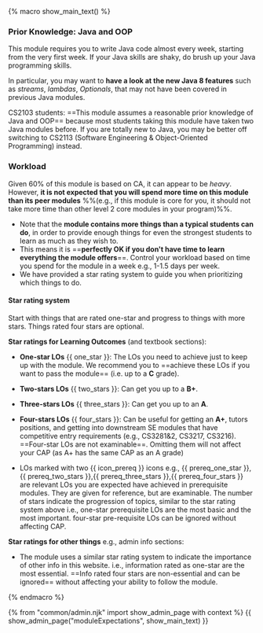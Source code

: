 {% macro show_main_text() %} 
<div id="main">

### Prior Knowledge: Java and OOP

This module requires you to write Java code almost every week, starting from the very first week. If your Java skills are shaky, do brush up your Java programming skills. 

In particular, you may want to **have a look at the new Java 8 features** such as _streams_, _lambdas_, _Optionals_, that may not have been covered in previous Java modules.

CS2103 students: ==This module assumes a reasonable prior knowledge of Java and OOP== because most students taking this module have taken two Java modules before. If you are totally new to Java, you may be better off switching to CS2113 (Software Engineering & Object-Oriented Programming) instead.

### Workload

Given 60% of this module is based on CA, it can appear to be _heavy_. However, **it is not expected that you will spend more time on this module than its peer modules** %%(e.g., if this module is core for you, it should not take more time than other level 2 core modules in your program)%%. 
* Note that the **module contains more things than a typical students can do**, in order to provide enough things for even the strongest students to learn as much as they wish to. 
* This means it is ==**perfectly OK if you don't have time to learn everything the module offers**==. Control your workload based on time you spend for the module in a week e.g., 1-1.5 days per week.
* We have provided a star rating system to guide you when prioritizing which things to do.

<div id="starRatingSystem">

#### Star rating system

<div class="indented">

<p class="lead"> Start with things that are rated one-star and progress to things with more stars. Things rated four stars are optional.
</p>

**Star ratings for Learning Outcomes** (and textbook sections):

* **One-star LOs** {{ one_star }}: The LOs you need to achieve just to keep up with the module. We recommend you to ==achieve these LOs if you want to pass the module== (i.e. up to a **C** grade).
* **Two-stars LOs** {{ two_stars }}: Can get you up to a **B+**.
* **Three-stars LOs** {{ three_stars }}: Can get you up to an **A**.
* **Four-stars LOs** {{ four_stars }}: Can be useful for getting an **A+**, tutors positions, and getting into downstream SE modules that have competitive entry requirements (e.g., CS3281&2, CS3217, CS3216). ==Four-star LOs are not examinable==. Omitting them will not affect your CAP (as A+ has the same CAP as an A grade)

* LOs marked with two {{ icon_prereq }} icons e.g., {{ prereq_one_star }},{{ prereq_two_stars }},{{ prereq_three_stars }},{{ prereq_four_stars }} are relevant LOs you are expected have achieved in prerequisite modules. They are given for reference, but are examinable. The number of stars indicate the progression of topics, similar to the star rating system above i.e., one-star prerequisite LOs are the most basic and the most important. four-star pre-requisite LOs can be ignored without affecting CAP.

**Star ratings for other things** e.g., admin info sections:

* The module uses a similar star rating system to indicate the importance of other info in this website. i.e., information rated as one-star are the most essential. ==Info rated four stars are non-essential and can be ignored== without affecting your ability to follow the module.

</div>
</div>

</div>
{% endmacro %} 


{% from "common/admin.njk" import show_admin_page with context %}
{{ show_admin_page("moduleExpectations", show_main_text) }}
